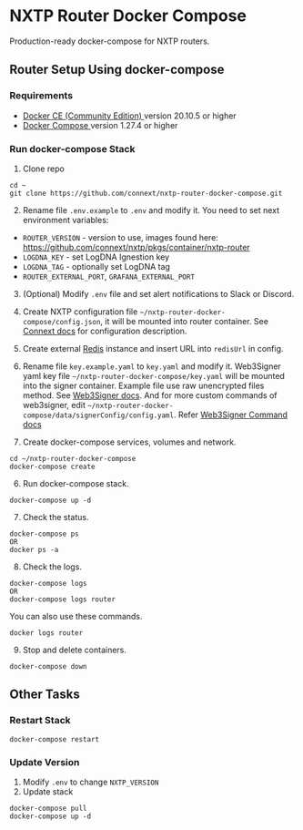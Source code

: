 # NXTP Router Docker Compose

Production-ready docker-compose for NXTP routers.

## Router Setup Using docker-compose

### Requirements

- [ Docker CE (Community Edition) ](https://docs.docker.com/install/) version 20.10.5 or higher
- [ Docker Compose ](https://docs.docker.com/compose/install/) version 1.27.4 or higher

### Run docker-compose Stack

1. Clone repo

```
cd ~
git clone https://github.com/connext/nxtp-router-docker-compose.git
```

2. Rename file `.env.example` to `.env` and modify it. You need to set next environment variables:

- `ROUTER_VERSION` - version to use, images found here: https://github.com/connext/nxtp/pkgs/container/nxtp-router
- `LOGDNA_KEY` - set LogDNA Ignestion key
- `LOGDNA_TAG` - optionally set LogDNA tag
- `ROUTER_EXTERNAL_PORT`, `GRAFANA_EXTERNAL_PORT`

3. (Optional) Modify `.env` file and set alert notifications to Slack or Discord.

4. Create NXTP configuration file `~/nxtp-router-docker-compose/config.json`, it will be mounted into router container. See [Connext docs](https://docs.connext.network/Routers/Reference/configuration/) for configuration description.

5. Create external [Redis](https://redis.io/) instance and insert URL into `redisUrl` in config.


6. Rename file `key.example.yaml` to `key.yaml` and modify it. Web3Signer yaml key file `~/nxtp-router-docker-compose/key.yaml` will be mounted into the signer container. Example file use raw unencrypted files method. See [Web3Signer docs](https://docs.web3signer.consensys.net/en/latest/HowTo/Use-Signing-Keys/). 
And for more custom commands of web3signer, edit `~/nxtp-router-docker-compose/data/signerConfig/config.yaml`. Refer [Web3Signer Command docs](https://docs.web3signer.consensys.net/en/latest/Reference/CLI/CLI-Syntax/)


7. Create docker-compose services, volumes and network.

```
cd ~/nxtp-router-docker-compose
docker-compose create
```

6. Run docker-compose stack.

```
docker-compose up -d
```

7. Check the status.

```
docker-compose ps
OR
docker ps -a
```

8. Check the logs.

```
docker-compose logs
OR
docker-compose logs router
```

You can also use these commands.

```
docker logs router
```

9. Stop and delete containers.

```
docker-compose down
```

## Other Tasks

### Restart Stack

```
docker-compose restart
```

### Update Version

1. Modify `.env` to change `NXTP_VERSION`
2. Update stack

```
docker-compose pull
docker-compose up -d
```
